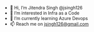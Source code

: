 - 👋 Hi, I’m Jitendra Singh @jsingh126
- 👀 I’m interested in Infra as a Code 
- 🌱 I’m currently learning Azure Devops
- 📫 Reach me on jsingh126@gmail.com

<!---
jsingh126/jsingh126 is a ✨ special ✨ repository because its `README.md` (this file) appears on your GitHub profile.
You can click the Preview link to take a look at your changes.
--->
